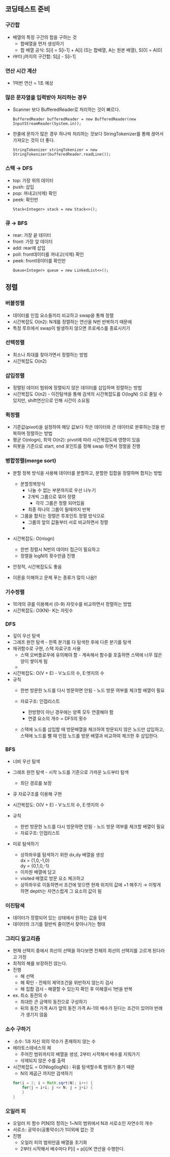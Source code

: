## 코딩테스트 준비

### 구간합

- 배열의 특정 구간의 합을 구하는 것
    - 합배열을 먼저 생성하기
    - 합 배열 공식: S\[i\] = S\[i-1\] + A\[i\] (S는 합배열, A는 원본 배열), S\[0\] = A\[0\]
- i부터 j까지의 구간합: S\[j\] - S\[i-1\]

### 연산 시간 계산

- 1억번 연산 = 1초 예상

### 많은 문자열을 입력받아 처리하는 경우

- Scanner 보다 BufferedReader로 처리하는 것이 빠르다.
    ```
    BufferedReader bufferedReader = new BufferedReader(new InputStreamReader(System.in));
    ```

- 한줄에 문자가 많은 경우 하나씩 처리하는 것보다 StringTokenizer를 통해 끊어서 가져오는 것이 더 좋다.

    ```
    StringTokenizer stringTokenizer = new StringTokenizer(bufferedReader.readLine());
    ```

### 스택 → DFS

- top: 가장 위의 데이터
- push: 삽입
- pop: 꺼내고(삭제) 확인
- peek: 확인만
    ```
    Stack<Integer> stack = new Stack<>();
    ```

  

### 큐 → BFS

- rear: 가장 끝 데이터
- front: 가장 앞 데이터
- add: rear에 삽입
- poll: front데이터를 꺼내고(삭제) 확인
- peek: front데이터를 확인만
    ```
    Queue<Integer> queue = new LinkedList<>();
    ```

## 정렬

### 버블정렬

- 데이터를 인접 요소들끼리 비교하고 swap을 통해 정렬
- 시간복잡도 O(n2): N개를 정렬하는 연산을 N번 반복하기 때문에
- 특정 루프에서 swap이 발생하지 않으면 프로세스를 종료시키기

### 선택정렬

- 최소나 최대를 찾아가면서 정렬하는 방법
- 시간복잡도 O(n2)

### 삽입정렬

- 정렬된 데이터 범위에 정렬되지 않은 데이터를 삽입하며 정렬하는 방법
- 시간복잡도 O(n2) - 이진탐색을 통해 검색의 시간복잡도를 O(logN) 으로 줄일 수 있지만, shift연산으로 인해 시간이 소요됨

### 퀵정렬

- 기준값(pivot)을 설정하여 해당 값보다 작은 데이터와 큰 데이터로 분류하는것을 반복하며 정렬하는 방법
- 평균 O(nlogn), 최악 O(n2): pivot에 따라 시간복잡도에 영향이 있음
- 피봇을 기준으로 start, end 포인트를 정해 swap 하면서 정렬을 진행

### 병합정렬(merge sort)

- 분할 정복 방식을 사용해 데이터를 분할하고, 분할한 집합을 정렬하며 합치는 방법
    - 분할정복방식
        - 나눌 수 없는 부분까지로 우선 나누기
        - 2개씩 그룹으로 묶어 정렬
            - 각각 그룹은 정렬 되어있음
        - 최종 하나의 그룹이 될때까지 반복
    - 그룹을 합치는 정렬은 투포인트 정렬 방식으로
        - 그룹의 앞의 값들부터 서로 비교하면서 정렬
        - 

- 시간복잡도: O(nlogn)
    - 한번 정렬시 N번의 데이터 접근이 필요하고
    - 정렬을 logN의 횟수만큼 진행
- 안정적, 시간복잡도도 좋음
- 이론을 이해하고 문제 푸는 종류가 많이 나옴!!

### 기수정렬

- 10개의 큐를 이용해서 (0-9) 자릿수를 비교하면서 정렬하는 방법
- 시간복잡도: O(KN)- K는 자릿수

### DFS

- 깊이 우선 탐색
- 그래프 완전 탐색 - 한쪽 분기를 다 탐색한 후에 다른 분기를 탐색
- 재귀함수로 구현, 스택 자료구조 사용
    - 스택 오버플로우에 유의해야 함 - 계속해서 함수를 호출하면 스택에 너무 많은 양이 쌓이게 됨
    - 
- 시간복잡도: O(V + E) - V:노드의 수, E:엣지의 수
- 규칙
    - 한번 방문한 노드를 다시 방문하면 안됨 - 노드 방문 여부를 체크할 배열이 필요
    - 자료구조: 인접리스트

        - 한방향이 아닌 경우에는 양쪽 모두 연결해야 함
        - 연결 요소의 개수 = DFS의 횟수

    - 스택에 노드를 삽입할 때 방문배열을 체크하여 방문되지 않은 노드만 삽입하고,스택에 노드를 뺄 때 인접 노드를 방문 배열과 비교하여 체크한 후 삽입한다.

### BFS

- 너비 우선 탐색
- 그래프 완전 탐색 - 시작 노드를 기준으로 가까운 노드부터 탐색
    - 최단 경로를 보장
- 큐 자료구조를 이용해 구현

- 시간복잡도: O(V + E) - V:노드의 수, E:엣지의 수
- 규칙
    - 한번 방문한 노드를 다시 방문하면 안됨 - 노드 방문 여부를 체크할 배열이 필요
    - 자료구조: 인접리스트
- 미로 탐색하기
    - 상하좌우를 탐색하기 위한 dx,dy 배열을 생성  
dx = {1,0,-1,0}  
dy = {0,1,0,-1}
    - 이차원 배열에 담고
    - visited 배열로 방문 요소 체크하고
    - 상하좌우로 이동하면서 조건에 맞으면 현재 위치의 값에 +1 해주기 → 이렇게 하면 depth는 자연스럽게 그 요소의 값이 됨

  

### 이진탐색

- 데이터가 정렬되어 있는 상태에서 원하는 값을 탐색
- 데이터의 크기를 절반씩 줄이면서 찾아나가는 형태

### 그리디 알고리즘

- 현재 선택지 중에서 최선의 선택을 하다보면 전체의 최선의 선택지를 고르게 된다라고 가정
- 최적의 해를 보장하진 않는다.
- 진행
    - 해 선택
    - 해 확인 - 전체의 제약조건을 위반하지 않는지 검사
    - 해 집합 검사 - 해결할 수 있는지 확인 후 미해결시 1번을 반복
- ex. 최소 동전의 수
    - 최대한 큰 금액의 동전으로 구성하기
    - 뒤의 동전 가격 Ai가 앞의 동전 가격 Ai-1의 배수가 된다는 조건이 있어야 반례가 생기지 않음

### 소수 구하기

-  소수: 1과 자신 외의 약수가 존재하지 않는 수
- 에라토스테네스의 체
    - 주어진 범위까지의 배열을 생성, 2부터 시작해서 배수를 지워가기
    - 삭제되지 않은 수를 출력
- 시간복잡도 = O(Nlog(logN)) : 뒤를 탐색할수록 범위가 줄기 때문
    - N의 제곱근 까지만 검색하기
    ```java
    for(i = 2; i < Math.sqrt(N); i++) {
        for(j = i+i; j <= N; j = j+i) {
        }
    }
    ```

### 오일러 피

- 오일러 피 함수 P\[N\]의 정의는 1~N의 범위에서 N과 서로소인 자연수의 개수
- 서로소: 공약수(공통약수)가 1이외에 없는 것
- 진행
    - 오일러 피의 범위만큼 배열을 초기화
    - 2부터 시작해서 배수마다 P\[i\] = p\[i\]/K 연산을 수행한다.